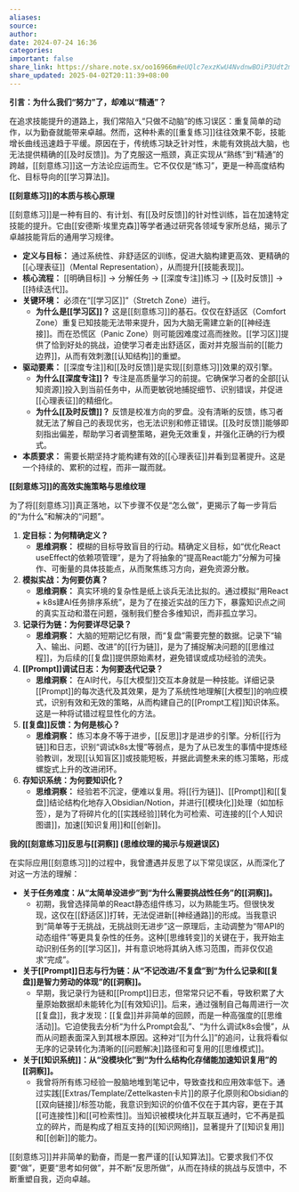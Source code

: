 ```yaml
---
aliases:
source:
author:
date: 2024-07-24 16:36
categories:
important: false
share_link: https://share.note.sx/oo16966m#eUQlc7exzKwU4NvdnwBOiP3Udt2m0s1F61r3SvPGofA
share_updated: 2025-04-02T20:11:39+08:00
---
```


**引言：为什么我们“努力”了，却难以“精通”？**

在追求技能提升的道路上，我们常陷入“只做不动脑”的练习误区：重复简单的动作，以为勤奋就能带来卓越。然而，这种朴素的[[重复练习]]往往效果不彰，技能增长曲线迅速趋于平缓。原因在于，传统练习缺乏针对性，未能有效挑战大脑，也无法提供精确的[[及时反馈]]。为了克服这一瓶颈，真正实现从“熟练”到“精通”的跨越，[[刻意练习]]这一方法论应运而生。它不仅仅是“练习”，更是一种高度结构化、目标导向的[[学习算法]]。

**[[刻意练习]]的本质与核心原理**

[[刻意练习]]是一种有目的、有计划、有[[及时反馈]]的针对性训练，旨在加速特定技能的提升。它由[[安德斯·埃里克森]]等学者通过研究各领域专家所总结，揭示了卓越技能背后的通用学习规律。

*   **定义与目标：** 通过系统性、非舒适区的训练，促进大脑构建更高效、更精确的[[心理表征]]（Mental Representation），从而提升[[技能表现]]。
*   **核心流程：** [[明确目标]] -> 分解任务 -> [[深度专注]]练习 -> [[及时反馈]] -> [[持续迭代]]。
*   **关键环境：** 必须在“[[学习区]]”（Stretch Zone）进行。
    *   **为什么是[[学习区]]？** 这是[[刻意练习]]的基石。仅仅在舒适区（Comfort Zone）重复已知技能无法带来提升，因为大脑无需建立新的[[神经连接]]。而在恐慌区（Panic Zone）则可能因难度过高而挫败。[[学习区]]提供了恰到好处的挑战，迫使学习者走出舒适区，面对并克服当前的[[能力边界]]，从而有效刺激[[认知结构]]的重塑。
*   **驱动要素：** [[深度专注]]和[[及时反馈]]是实现[[刻意练习]]效果的双引擎。
    *   **为什么[[深度专注]]？** 专注是高质量学习的前提。它确保学习者的全部[[认知资源]]投入到当前任务中，从而更敏锐地捕捉细节、识别错误，并促进[[心理表征]]的精细化。
    *   **为什么[[及时反馈]]？** 反馈是校准方向的罗盘。没有清晰的反馈，练习者就无法了解自己的表现优劣，也无法识别和修正错误。[[及时反馈]]能够即刻指出偏差，帮助学习者调整策略，避免无效重复，并强化正确的行为模式。
*   **本质要求：** 需要长期坚持才能构建有效的[[心理表征]]并看到显著提升。这是一个持续的、累积的过程，而非一蹴而就。

**[[刻意练习]]的高效实施策略与思维纹理**

为了将[[刻意练习]]真正落地，以下步骤不仅是“怎么做”，更揭示了每一步背后的“为什么”和解决的“问题”。

1.  **定目标：为何精确定义？**
    *   **思维洞察：** 模糊的目标导致盲目的行动。精确定义目标，如“优化React useEffect的依赖项管理”，是为了将抽象的“提高React能力”分解为可操作、可衡量的具体技能点，从而聚焦练习方向，避免资源分散。
2.  **模拟实战：为何要仿真？**
    *   **思维洞察：** 真实环境的复杂性是纸上谈兵无法比拟的。通过模拟“用React + k8s建AI任务排序系统”，是为了在接近实战的压力下，暴露知识点之间的真实互动和潜在问题，强制我们整合多维知识，而非孤立学习。
3.  **记录行为链：为何要详尽记录？**
    *   **思维洞察：** 大脑的短期记忆有限，而“复盘”需要完整的数据。记录下“输入、输出、问题、改进”的[[行为链]]，是为了捕捉解决问题的[[思维过程]]，为后续的[[复盘]]提供原始素材，避免错误或成功经验的流失。
4.  **[[Prompt]]调试日志：为何要迭代记录？**
    *   **思维洞察：** 在AI时代，与[[大模型]]交互本身就是一种技能。详细记录[[Prompt]]的每次迭代及其效果，是为了系统性地理解[[大模型]]的响应模式，识别有效和无效的策略，从而构建自己的[[Prompt工程]]知识体系。这是一种将试错过程显性化的方法。
5.  **[[复盘]]反馈：为何是核心？**
    *   **思维洞察：** 练习本身不等于进步，[[反思]]才是进步的引擎。分析[[行为链]]和日志，识别“调试k8s太慢”等弱点，是为了从已发生的事情中提炼经验教训，发现[[认知盲区]]或技能短板，并据此调整未来的练习策略，形成螺旋式上升的改进闭环。
6.  **存知识系统：为何要知识化？**
    *   **思维洞察：** 经验若不沉淀，便难以复用。将[[行为链]]、[[Prompt]]和[[复盘]]结论结构化地存入Obsidian/Notion，并进行[[模块化]]处理（如加标签），是为了将碎片化的[[实践经验]]转化为可检索、可连接的[[个人知识图谱]]，加速[[知识复用]]和[[创新]]。

**我的[[刻意练习]]反思与[[洞察]] (思维纹理的揭示与规避误区)**

在实际应用[[刻意练习]]的过程中，我曾遭遇并反思了以下常见误区，从而深化了对这一方法的理解：

*   **关于任务难度：从“太简单没进步”到“为什么需要挑战性任务”的[[洞察]]。**
    *   初期，我曾选择简单的React静态组件练习，以为熟能生巧。但很快发现，这仅在[[舒适区]]打转，无法促进新[[神经通路]]的形成。当我意识到“简单等于无挑战，无挑战则无进步”这一原理后，主动调整为“带API的动态组件”等更具复杂性的任务。这种[[思维转变]]的关键在于，我开始主动识别任务的[[学习区]]，并有意识地将其纳入练习范围，而非仅仅追求“完成”。
*   **关于[[Prompt]]日志与行为链：从“不记改进/不复盘”到“为什么记录和[[复盘]]是智力劳动的体现”的[[洞察]]。**
    *   早期，我记录行为链和[[Prompt]]日志，但常常只记不看，导致积累了大量原始数据却未能转化为[[有效知识]]。后来，通过强制自己每周进行一次[[复盘]]，我才发现：[[复盘]]并非简单的回顾，而是一种高强度的[[思维活动]]。它迫使我去分析“为什么Prompt会乱”、“为什么调试k8s会慢”，从而从问题表面深入到其根本原因。这种对“[[为什么]]”的追问，让我将看似无序的记录转化为清晰的[[问题解决]]路径和可复用的[[思维模式]]。
*   **关于[[知识系统]]：从“没模块化”到“为什么结构化存储能加速知识复用”的[[洞察]]。**
    *   我曾将所有练习经验一股脑地堆到笔记中，导致查找和应用效率低下。通过实践[[Extras/Template/Zettelkasten卡片]]的原子化原则和Obsidian的[[双向链接]]/标签功能，我意识到知识的价值不仅在于其内容，更在于其[[可连接性]]和[[可检索性]]。当知识被模块化并互联互通时，它不再是孤立的碎片，而是构成了相互支持的[[知识网络]]，显著提升了[[知识复用]]和[[创新]]的能力。

[[刻意练习]]并非简单的勤奋，而是一套严谨的[[认知算法]]。它要求我们不仅要“做”，更要“思考如何做”，并不断“反思所做”，从而在持续的挑战与反馈中，不断重塑自我，迈向卓越。